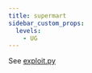 ```yaml
---
title: supermart
sidebar_custom_props:
  levels:
    - UG
---
```


See [exploit.py](exploit.py)